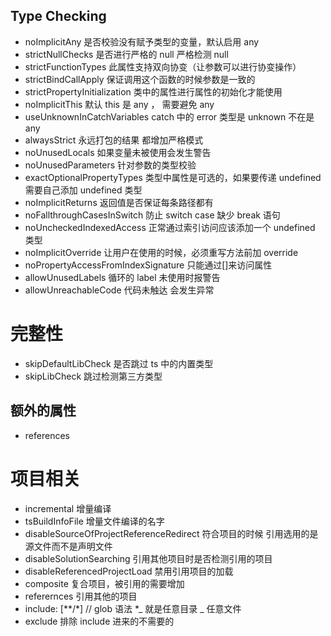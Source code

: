 ## Type Checking

- noImplicitAny 是否校验没有赋予类型的变量，默认启用 any
- strictNullChecks 是否进行严格的 null 严格检测 null
- strictFunctionTypes 此属性支持双向协变（让参数可以进行协变操作）
- strictBindCallApply 保证调用这个函数的时候参数是一致的
- strictPropertyInitialization 类中的属性进行属性的初始化才能使用
- noImplicitThis 默认 this 是 any ， 需要避免 any
- useUnknownInCatchVariables catch 中的 error 类型是 unknown 不在是 any
- alwaysStrict 永远打包的结果 都增加严格模式
- noUnusedLocals 如果变量未被使用会发生警告
- noUnusedParameters 针对参数的类型校验
- exactOptionalPropertyTypes 类型中属性是可选的，如果要传递 undefined 需要自己添加 undefined 类型
- noImplicitReturns 返回值是否保证每条路径都有
- noFallthroughCasesInSwitch 防止 switch case 缺少 break 语句
- noUncheckedIndexedAccess 正常通过索引访问应该添加一个 undefined 类型
- noImplicitOverride 让用户在使用的时候，必须重写方法前加 override
- noPropertyAccessFromIndexSignature 只能通过[]来访问属性
- allowUnusedLabels 循环的 label 未使用时报警告
- allowUnreachableCode 代码未触达 会发生异常

# 完整性

- skipDefaultLibCheck 是否跳过 ts 中的内置类型
- skipLibCheck 跳过检测第三方类型

## 额外的属性

- references

# 项目相关

- incremental 增量编译
- tsBuildInfoFile 增量文件编译的名字
- disableSourceOfProjectReferenceRedirect 符合项目的时候 引用选用的是源文件而不是声明文件
- disableSolutionSearching 引用其他项目时是否检测引用的项目
- disableReferencedProjectLoad 禁用引用项目的加载
- composite 复合项目，被引用的需要增加
- referernces 引用其他的项目
- include: [**/*] // glob 语法 \*_ 就是任意目录 _ 任意文件
- exclude 排除 include 进来的不需要的
